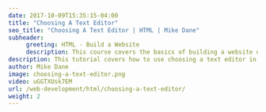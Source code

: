```yaml
---
date: 2017-10-09T15:35:15-04:00
title: "Choosing A Text Editor"
seo_title: "Choosing A Text Editor | HTML | Mike Dane"
subheader:
     greeting: HTML - Build a Website
     description: This course covers the basics of building a website using HTML. Work your way through the videos and we'll teach you everything you need to know to create a basic website!
description: This tutorial covers how to use choosing a text editor in HTML.
author: Mike Dane
image: choosing-a-text-editor.png
video: uGGTXUsk7EM
url: /web-development/html/choosing-a-text-editor/
weight: 2
---
```

